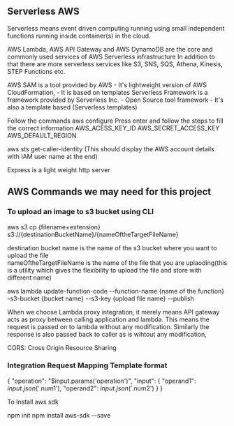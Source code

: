 ## Serverless AWS

Serverless means event driven computing running using small independent functions running inside container(s) in the cloud.

AWS Lambda, AWS API Gateway and AWS DynamoDB are the core and commonly used services of AWS Serverless infrastructure
In addition to that there are more serverless services like S3, SNS, SQS, Athena, Kinesis, STEP Functions etc.


AWS SAM is a tool provided by AWS
    - It's lightweight version of AWS CloudFormation,
    - It is based on templates
Serverless Framework is a framework provided by Serverless Inc.
    - Open Source tool framework
    - It's also a template based (Serverless templates)

Follow the commands
aws configure
Press enter and follow the steps to fill the correct information
AWS_ACESS_KEY_ID
AWS_SECRET_ACCESS_KEY
AWS_DEFAULT_REGION

aws sts get-caller-identity (This should display the AWS account details with IAM user name at the end)

Express is a light weight http server

## AWS Commands we may need for this project

### To upload an image to s3 bucket using CLI

aws s3 cp {filename+extension} s3://{destinationBucketName}/{nameOftheTargetFileName}

destination bucket name is the name of the s3 bucket where you want to upload the file  
nameOftheTargetFileName is the name of the file that you are uplaoding(this is a utility which gives the flexibility to upload the file and store with different name)  

aws lambda update-function-code --function-name {name of the function} -s3-bucket {bucket name} --s3-key {upload file name} --publish  

When we choose Lambda proxy integration, it merely means API gateway acts as proxy between calling application and lambda. This means the request is passed on to lambda without any modification. Similarly the response is also passed back to caller as is wihtout any modification,

CORS: Cross Origin Resource Sharing

### Integration Request Mapping Template format 
{
  "operation": "$input.params('operation')",
  "input": {
      "operand1": $input.json('$.num1'),
      "operand2": $input.json('$.num2')
  }
}

To Install aws sdk

npm init
npm install aws-sdk --save

